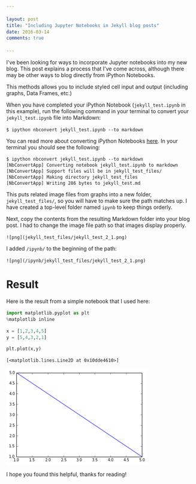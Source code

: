 ```yaml
---

layout: post
title: "Including Jupyter Notebooks in Jekyll blog posts"
date: 2016-03-14 
comments: true

---
```


I've been looking for ways to incorporate Jupyter notebooks into my new blog. This post explains a process that I've come across, although there may be other ways to blog directly from iPython Notebooks. 

This methods allows you to include styled cell input and output (including graphs, Data Frames, etc.) 

When you have completed your iPython Notebook (`jekyll_test.ipynb` in this example), run the following command in your terminal to convert your `jekyll_test.ipynb` file into Markdown:  

`$ ipython nbconvert jekyll_test.ipynb --to markdown`  

You can read more about converting iPython Notebooks [here](https://ipython.org/ipython-doc/3/notebook/nbconvert.html). In your terminal you should see the following: 

```terminal
$ ipython nbconvert jekyll_test.ipynb --to markdown
[NbConvertApp] Converting notebook jekyll_test.ipynb to markdown
[NbConvertApp] Support files will be in jekyll_test_files/
[NbConvertApp] Making directory jekyll_test_files
[NbConvertApp] Writing 286 bytes to jekyll_test.md
```

This puts related image files from graphs into a new folder, `jekyll_test_files/`, so you will have to make sure the path matches up. I have created a top-level folder named `ipynb` to keep things orderly.

Next, copy the contents from the resulting Markdown folder into your blog post. I had to change the image file path so that images display properly.  

`![png](jekyll_test_files/jekyll_test_2_1.png)`  

I added `/ipynb/` to the beginning of the path:

`![png](/ipynb/jekyll_test_files/jekyll_test_2_1.png)`  

# Result 

Here is the result from a simple notebook that I used here: 

```python
import matplotlib.pyplot as plt
%matplotlib inline
```


```python
x = [1,2,3,4,5]
y = [5,4,3,2,1]
```


```python
plt.plot(x,y)
```




    [<matplotlib.lines.Line2D at 0x10dde4610>]




![png](/ipynb/jekyll_test_files/jekyll_test_2_1.png)

I hope you found this helpful, thanks for reading!